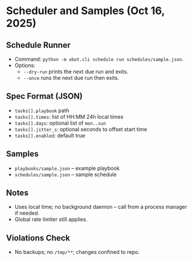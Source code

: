 # Scheduler and Samples (Oct 16, 2025)

## Schedule Runner
- Command: `python -m xbot.cli schedule run schedules/sample.json`.
- Options:
  - `--dry-run` prints the next due run and exits.
  - `--once` runs the next due run then exits.

## Spec Format (JSON)
- `tasks[].playbook` path
- `tasks[].times`: list of HH:MM 24h local times
- `tasks[].days`: optional list of `mon..sun`
- `tasks[].jitter_s`: optional seconds to offset start time
- `tasks[].enabled`: default true

## Samples
- `playbooks/sample.json` – example playbook
- `schedules/sample.json` – sample schedule

## Notes
- Uses local time; no background daemon – call from a process manager if needed.
- Global rate limiter still applies.

## Violations Check
- No backups; no `/tmp/**`; changes confined to repo.

